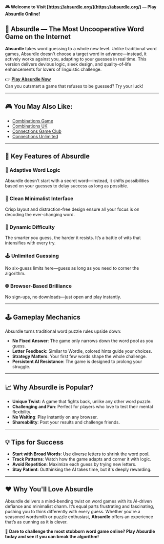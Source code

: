 **🎮 Welcome to Visit [https://absurdle.org/](https://absurdle.org/) — Play Absurdle Online!**

## 🌟 Absurdle — The Most Uncooperative Word Game on the Internet

**Absurdle** takes word guessing to a whole new level. Unlike traditional word games, Absurdle doesn't choose a target word in advance—instead, it actively works against you, adapting to your guesses in real time. This version delivers devious logic, sleek design, and quality-of-life enhancements for lovers of linguistic challenge.

👉 **[Play Absurdle Now](https://absurdle.org/)**  
Can you outsmart a game that refuses to be guessed? Try your luck!

---

## 🎮 You May Also Like:

- [Combinations Game](https://combinationsgame.app/)  
- [Combinations UK](https://combinations.uk/)  
- [Connections Game Club](https://connectionsgame.club/)  
- [Connections Unlimited](https://connectionsunlimited.me/)

---

## 🔑 Key Features of Absurdle

### 🧩 Adaptive Word Logic  
Absurdle doesn't start with a secret word—instead, it shifts possibilities based on your guesses to delay success as long as possible.

### 🎨 Clean Minimalist Interface  
Crisp layout and distraction-free design ensure all your focus is on decoding the ever-changing word.

### 🧠 Dynamic Difficulty  
The smarter you guess, the harder it resists. It’s a battle of wits that intensifies with every try.

### 🕹️ Unlimited Guessing  
No six-guess limits here—guess as long as you need to corner the algorithm.

### 🌐 Browser-Based Brilliance  
No sign-ups, no downloads—just open and play instantly.

---

## 🕹️ Gameplay Mechanics

Absurdle turns traditional word puzzle rules upside down:

- **No Fixed Answer**: The game only narrows down the word pool as you guess.
- **Letter Feedback**: Similar to Wordle, colored hints guide your choices.
- **Strategy Matters**: Your first few words shape the whole challenge.
- **Persistent AI Resistance**: The game is designed to prolong your struggle.

---

## 📈 Why Absurdle is Popular?

- **Unique Twist**: A game that fights back, unlike any other word puzzle.
- **Challenging and Fun**: Perfect for players who love to test their mental flexibility.
- **No Waiting**: Play instantly on any browser.
- **Shareability**: Post your results and challenge friends.

---

## 💡 Tips for Success

- **Start with Broad Words**: Use diverse letters to shrink the word pool.
- **Track Patterns**: Watch how the game adapts and corner it with logic.
- **Avoid Repetition**: Maximize each guess by trying new letters.
- **Stay Patient**: Outthinking the AI takes time, but it's deeply rewarding.

---

## ❤️ Why You'll Love Absurdle

Absurdle delivers a mind-bending twist on word games with its AI-driven defiance and minimalist charm. It’s equal parts frustrating and fascinating, pushing you to think differently with every guess. Whether you're a seasoned wordsmith or puzzle enthusiast, **Absurdle** offers an experience that’s as cunning as it is clever.

🚀 **Dare to challenge the most stubborn word game online? Play Absurdle today and see if you can break the algorithm!**
